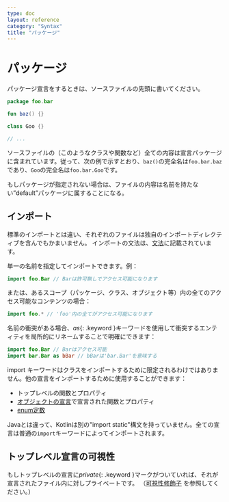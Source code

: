 ```yaml
---
type: doc
layout: reference
category: "Syntax"
title: "パッケージ"
---
```


<!--original
---
type: doc
layout: reference
category: "Syntax"
title: "Packages"
---
-->

# パッケージ

<!--original
# Packages
-->

パッケージ宣言をするときは、ソースファイルの先頭に書いてください。

<!--original
A source file may start with a package declaration:
-->

``` kotlin
package foo.bar

fun baz() {}

class Goo {}

// ...
```

<!--original
``` kotlin
package foo.bar

fun baz() {}

class Goo {}

// ...
```
-->

ソースファイルの（このようなクラスや関数など）全ての内容は宣言パッケージに含まれています。従って、次の例で示すとおり、`baz()`の完全名は`foo.bar.baz`であり、`Goo`の完全名は`foo.bar.Goo`です。

<!--original
All the contents (such as classes and functions) of the source file are contained by the package declared.
So, in the example above, the full name of `baz()` is `foo.bar.baz`, and the full name of `Goo` is `foo.bar.Goo`. 
-->
 

もしパッケージが指定されない場合は、ファイルの内容は名前を持たない”default”パッケージに属することになる。

<!--original
If the package is not specified, the contents of such a file belong to "default" package that has no name.
-->

## インポート

<!--original
## Imports
-->

標準のインポートとは違い、それぞれのファイルは独自のインポートディレクティブを含んでもかまいません。
インポートの文法は、[文法](grammar.html#import)に記載されています。

<!--original
Apart from the default imports, each file may contain its own import directives.
Syntax for imports is described in the [grammar](grammar.html#import).
-->

単一の名前を指定してインポートできます。例：

<!--original
We can import either a single name, e.g.
-->

``` kotlin
import foo.Bar // Barは許可無しでアクセス可能になります
```

<!--original
``` kotlin
import foo.Bar // Bar is now accessible without qualification
```
-->

または、あるスコープ（パッケージ、クラス、オブジェクト等）内の全てのアクセス可能なコンテンツの場合：

<!--original
or all the accessible contents of a scope (package, class, object etc):
-->

``` kotlin
import foo.* // 'foo'内の全てがアクセス可能になります
```

<!--original
``` kotlin
import foo.* // everything in 'foo' becomes accessible
```
-->

名前の衝突がある場合、*as*{: .keyword }キーワードを使用して衝突するエンティティを局所的にリネームすることで明確にできます：

<!--original
If there is a name clash, we can disambiguate by using *as*{: .keyword } keyword to locally rename the clashing entity:
-->

``` kotlin
import foo.Bar // Barはアクセス可能
import bar.Bar as bBar // bBarは'bar.Bar'を意味する
```

<!--original
``` kotlin
import foo.Bar // Bar is accessible
import bar.Bar as bBar // bBar stands for 'bar.Bar'
```
-->

import キーワードはクラスをインポートするために限定されるわけではありません。他の宣言をインポートするために使用することができます：

<!--original
The `import` keyword is not restricted to importing classes; you can also use it to import other declarations:
-->

* トップレベルの関数とプロパティ
* [オブジェクトの宣言](object-declarations.html#object-declarations)で宣言された関数とプロパティ
* [enum定数](enum-classes.html)

<!--original
  * top-level functions and properties;
  * functions and properties declared in [object declarations](object-declarations.html#object-declarations);
  * [enum constants](enum-classes.html)
-->

Javaとは違って、Kotlinは別の"import static"構文を持っていません。全ての宣言は普通の`import`キーワードによってインポートされます。

<!--original
Unlike Java, Kotlin does not have a separate "import static" syntax; all of these declarations are imported using the regular `import` keyword.
-->

## トップレベル宣言の可視性

<!--original
## Visibility of Top-level Declarations
-->

もしトップレベルの宣言に*private*{: .keyword }マークがついていれば、それが宣言されたファイル内に対しプライベートです。 （[可視性修飾子](visibility-modifiers.html) を参照してください。）

<!--original
If a top-level declaration is marked *private*{: .keyword }, it is private to the file it's declared in (see [Visibility Modifiers](visibility-modifiers.html)).
-->

<script src="http://code.jquery.com/jquery-1.11.0.min.js"></script>
<script>
$(function() {
  $("*").contents().filter(function() {
    return this.nodeType==8 && this.nodeValue.match(/^original/);
  }).each(function(i, e) {
    var tooltips = e.nodeValue.replace(/^original *[\n\r]|[\n\r]$/g, '');
    $(this).prev().attr('title', tooltips);
  });
});
</script>
